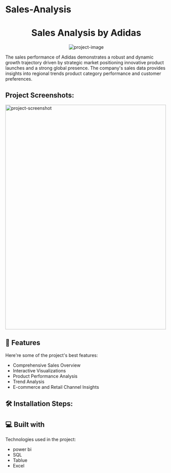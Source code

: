 # Sales-Analysis
<h1 align="center" id="title">Sales Analysis by Adidas</h1>

<p align="center"><img src="" alt="project-image"></p>

<p id="description">The sales performance of Adidas demonstrates a robust and dynamic growth trajectory driven by strategic market positioning innovative product launches and a strong global presence. The company's sales data provides insights into regional trends product category performance and customer preferences.</p>

<h2>Project Screenshots:</h2>

<img src="https://i.postimg.cc/RZWjCmgF/Screenshot-2024-12-30-150221.png" alt="project-screenshot" width="500" height="700/">

  
  
<h2>🧐 Features</h2>

Here're some of the project's best features:

*   Comprehensive Sales Overview
*   Interactive Visualizations
*   Product Performance Analysis
*   Trend Analysis
*   E-commerce and Retail Channel Insights

<h2>🛠️ Installation Steps:</h2>

  
  
<h2>💻 Built with</h2>

Technologies used in the project:

*   power bi
*   SQL
*   Tablue
*   Excel
